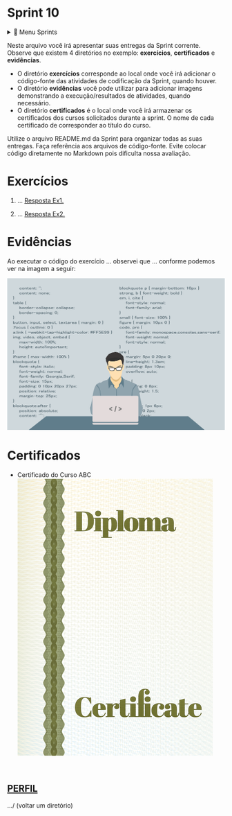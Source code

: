 
# Sprint 10
<details>
<summary>💾 Menu Sprints</summary>

- [Sprint 1](../Sprint1/README.md)
- [Sprint 2](../Sprint2/README.md)
- [Sprint 3](../Sprint3/README.md)
- [Sprint 4](../Sprint4/README.md)
- [Sprint 5](../Sprint5/README.md)
- [Sprint 6](../Sprint6/README.md)
- [Sprint 7](../Sprint7/README.md)
- [Sprint 8](../Sprint8/README.md)
- [Sprint 9](../Sprint9/README.md)
</details>

Neste arquivo você irá apresentar suas entregas da Sprint corrente. Observe que existem 4 diretórios no exemplo: **exercícios**, **certificados** e **evidências**.

 - O diretório **exercícios** corresponde ao local onde você irá adicionar o código-fonte das atividades de codificação da Sprint, quando houver.
 - O diretório **evidências** você pode utilizar para adicionar imagens demonstrando a execução/resultados de atividades, quando necessário.
 - O diretório **certificados** é o local onde você irá armazenar os certificados dos cursos solicitados durante a sprint. O nome de cada certificado de corresponder ao título do curso.

Utilize o arquivo README.md da Sprint para organizar todas as suas entregas. Faça referência aos arquivos de código-fonte. Evite colocar código diretamente no Markdown pois dificulta nossa avaliação.


# Exercícios


1. ...
[Resposta Ex1.](exercicios/ex1.txt)


2. ...
[Resposta Ex2.](exercicios/ex2.txt)




# Evidências


Ao executar o código do exercício ... observei que ... conforme podemos ver na imagem a seguir:


![Evidencia 1](evidencias/sample.webp)



# Certificados


- Certificado do Curso ABC
![Curso ABC](certificados/sample.png)


<br>

## [PERFIL](../README.md)

…/ (voltar um diretório)
